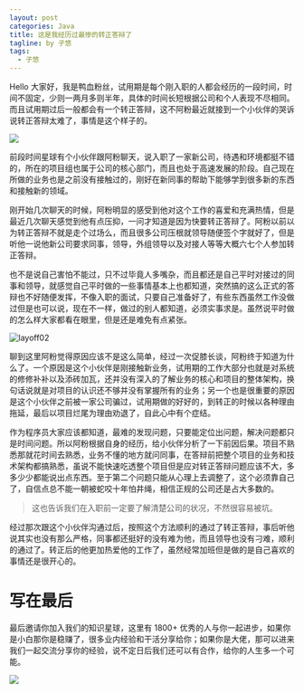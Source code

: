 ```yaml
---
layout: post
categories: Java
title: 这是我经历过最惨的转正答辩了
tagline: by 子悠
tags: 
  - 子悠
---
```

Hello 大家好，我是鸭血粉丝，试用期是每个刚入职的人都会经历的一段时间，时间不固定，少则一两月多则半年，具体的时间长短根据公司和个人表现不尽相同。而且试用期过后一般都会有一个转正答辩，这不阿粉最近就接到一个小伙伴的哭诉说转正答辩太难了，事情是这个样子的。

![](http://www.justdojava.com/assets/images/2019/java/image_ziyou/2020/0906/mysql02.gif)

<!--more-->

前段时间星球有个小伙伴跟阿粉聊天，说入职了一家新公司，待遇和环境都挺不错的，所在的项目组也属于公司的核心部门，而且也处于高速发展的阶段。自己现在所做的业务也是之前没有接触过的，刚好在新同事的帮助下能够学到很多新的东西和接触新的领域。

刚开始几次聊天的时候，阿粉明显的感受到他对这个工作的喜爱和充满热情，但是最近几次聊天感觉到他有点压抑，一问才知道是因为快要转正答辩了。阿粉以前以为转正答辩不就是走个过场么，而且很多公司压根就领导随便签个字就好了，但是听他一说他新公司要求同事，领导，外组领导以及对接人等等大概六七个人参加转正答辩。

也不是说自己害怕不能过，只不过毕竟人多嘴杂，而且都还是自己平时对接过的同事和领导，就感觉自己平时做的一些事情基本上也都知道，突然搞的这么正式的答辩也不好随便发挥，不像入职的面试，只要自己准备好了，有些东西虽然工作没做过但是也可以说，现在不一样，做过的别人都知道，必须实事求是。虽然说平时做的怎么样大家都看在眼里，但是还是难免有点紧张。

![layoff02](http://www.justdojava.com/assets/images/2019/java/image_ziyou/2020/0906/layoff02.jpg)

聊到这里阿粉觉得原因应该不是这么简单，经过一次促膝长谈，阿粉终于知道为什么了。一个原因是这个小伙伴是刚接触新业务，试用期的工作大部分也就是对系统的修修补补以及添砖加瓦，还并没有深入的了解业务的核心和项目的整体架构，换句话说就是对项目的认识还不够并没有掌握所有的业务；另一个也是很重要的原因是这个小伙伴之前被一家公司骗过，试用期做的好好的，到转正的时候以各种理由拖延，最后以项目烂尾为理由劝退了，自此心中有个症结。

作为程序员大家应该都知道，最难的发现问题，只要能定位出问题，解决问题都只是时间问题。所以阿粉根据自身的经历，给小伙伴分析了一下前因后果。项目不熟悉那就花时间去熟悉，业务不懂的地方就问同事，在答辩前把整个项目的业务和技术架构都搞熟悉，虽说不能快速吃透整个项目但是应对转正答辩问题应该不大，多多少少都能说出点东西。至于第二个问题只能从心理上去调整了，这个必须靠自己了，自信点总不能一朝被蛇咬十年怕井绳，相信正规的公司还是占大多数的。

> 这也告诉我们在入职前一定要了解清楚公司的状况，不然很容易被坑。

经过那次跟这个小伙伴沟通过后，按照这个方法顺利的通过了转正答辩，事后听他说其实也没有那么严格，同事都还挺好的没有难为他，而且领导也没有刁难，顺利的通过了。转正后的他更加热爱他的工作了，虽然经常加班但是做的是自己喜欢的事情还是很开心的。

# 写在最后

最后邀请你加入我们的知识星球，这里有 1800+ 优秀的人与你一起进步，如果你是小白那你是稳赚了，很多业内经验和干活分享给你；如果你是大佬，那可以进来我们一起交流分享你的经验，说不定日后我们还可以有合作，给你的人生多一个可能。

![](http://www.justdojava.com/assets/images/2019/java/image_ziyou/子悠-知识星球.png)
